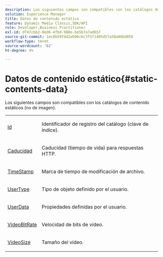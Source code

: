 ```yaml
---
description: Los siguientes campos son compatibles con los catálogos de contenido estáticos (no de imagen).
solution: Experience Manager
title: Datos de contenido estático
feature: Dynamic Media Classic,SDK/API
role: Developer,Business Practitioner
exl-id: df47cbb2-0ed6-4fbd-988e-be5b7a7ad657
source-git-commit: 1ec8b59f442eb96c6c3f5f1405d57a38a86bd056
workflow-type: tm+mt
source-wordcount: '62'
ht-degree: 4%

---
```


# Datos de contenido estático{#static-contents-data}

Los siguientes campos son compatibles con los catálogos de contenido estáticos (no de imagen).

<table id="simpletable_D1DEF6268BA744AD804B9BA3D9AEE800"> 
 <tr class="strow"> 
  <td class="stentry"> <p><span class="codeph"> <a href="/help/aem-is-ir-api/is-api/image-catalog/image-serving-api-ref/c-image-catalog-reference/c-image-svg-data-reference/c-image-data-reference/r-id-cat.md" type="reference" format="dita" scope="local"> Id</a></span> </p></td> 
  <td class="stentry"> <p>Identificador de registro del catálogo (clave de índice). </p></td> 
 </tr> 
 <tr class="strow"> 
  <td class="stentry"> <p><span class="codeph"> <a href="../../../../../../is-api/image-catalog/image-serving-api-ref/c-image-catalog-reference/c-image-svg-data-reference/c-static-content-data-reference/r-expiration-static.md#reference-a7afd668ecbb4d2da65d86259aa6a28a" type="reference" format="dita" scope="local"> Caducidad</a> </span> </p></td> 
  <td class="stentry"> <p>Caducidad (tiempo de vida) para respuestas HTTP. </p></td> 
 </tr> 
 <tr class="strow"> 
  <td class="stentry"> <p><span class="codeph"> <a href="../../../../../../is-api/image-catalog/image-serving-api-ref/c-image-catalog-reference/c-image-svg-data-reference/c-static-content-data-reference/r-timestamp-static.md#reference-59a27b72f4cb4a53a3baba83214c4ded" type="reference" format="dita" scope="local"> TimeStamp</a></span> </p></td> 
  <td class="stentry"> <p>Marca de tiempo de modificación de archivo. </p></td> 
 </tr> 
 <tr class="strow"> 
  <td class="stentry"> <p><span class="codeph"> <a href="/help/aem-is-ir-api/is-api/image-catalog/image-serving-api-ref/c-image-catalog-reference/c-image-svg-data-reference/c-image-data-reference/r-usertype-cat.md" type="reference" format="dita" scope="local"> UserType</a></span> </p></td> 
  <td class="stentry"> <p>Tipo de objeto definido por el usuario. </p></td> 
 </tr> 
 <tr class="strow"> 
  <td class="stentry"> <p><span class="codeph"> <a href="/help/aem-is-ir-api/is-api/image-catalog/image-serving-api-ref/c-image-catalog-reference/c-image-svg-data-reference/c-image-data-reference/r-userdata-cat.md" type="reference" format="dita" scope="local"> UserData</a></span> </p></td> 
  <td class="stentry"> <p>Propiedades definidas por el usuario. </p></td> 
 </tr> 
 <tr class="strow"> 
  <td class="stentry"> <p><span class="codeph"> <a href="/help/aem-is-ir-api/is-api/image-catalog/image-serving-api-ref/c-image-catalog-reference/c-attributes-reference/r-videobitrate-cat.md" type="reference" format="dita" scope="local"> VideoBitRate</a></span> </p></td> 
  <td class="stentry"> <p>Velocidad de bits de vídeo. </p></td> 
 </tr> 
 <tr class="strow"> 
  <td class="stentry"> <p><span class="codeph"> <a href="/help/aem-is-ir-api/is-api/image-catalog/image-serving-api-ref/c-image-catalog-reference/c-attributes-reference/r-videosize-cat.md" type="reference" format="dita" scope="local"> VideoSize</a></span> </p></td> 
  <td class="stentry"> <p>Tamaño del vídeo. </p></td> 
 </tr> 
</table>
